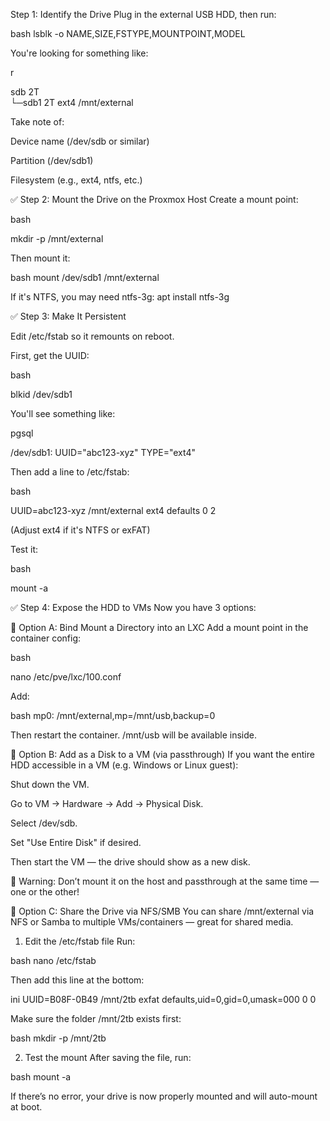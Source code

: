 Step 1: Identify the Drive
Plug in the external USB HDD, then run:

bash
lsblk -o NAME,SIZE,FSTYPE,MOUNTPOINT,MODEL

You're looking for something like:

r

sdb      2T                   
└─sdb1   2T   ext4     /mnt/external

Take note of:

Device name (/dev/sdb or similar)

Partition (/dev/sdb1)

Filesystem (e.g., ext4, ntfs, etc.)

✅ Step 2: Mount the Drive on the Proxmox Host
Create a mount point:

bash

mkdir -p /mnt/external

Then mount it:

bash
mount /dev/sdb1 /mnt/external

If it's NTFS, you may need ntfs-3g:
apt install ntfs-3g

✅ Step 3: Make It Persistent

Edit /etc/fstab so it remounts on reboot.

First, get the UUID:

bash

blkid /dev/sdb1

You'll see something like:

pgsql

/dev/sdb1: UUID="abc123-xyz" TYPE="ext4"

Then add a line to /etc/fstab:

bash

UUID=abc123-xyz /mnt/external ext4 defaults 0 2

(Adjust ext4 if it's NTFS or exFAT)

Test it:

bash

mount -a

✅ Step 4: Expose the HDD to VMs
Now you have 3 options:

🔹 Option A: Bind Mount a Directory into an LXC
Add a mount point in the container config:

bash

nano /etc/pve/lxc/100.conf

Add:

bash
mp0: /mnt/external,mp=/mnt/usb,backup=0

Then restart the container. /mnt/usb will be available inside.

🔹 Option B: Add as a Disk to a VM (via passthrough)
If you want the entire HDD accessible in a VM (e.g. Windows or Linux guest):

Shut down the VM.

Go to VM → Hardware → Add → Physical Disk.

Select /dev/sdb.

Set "Use Entire Disk" if desired.

Then start the VM — the drive should show as a new disk.

🛑 Warning: Don’t mount it on the host and passthrough at the same time — one or the other!

🔹 Option C: Share the Drive via NFS/SMB
You can share /mnt/external via NFS or Samba to multiple VMs/containers — great for shared media.

1. Edit the /etc/fstab file
Run:

bash
nano /etc/fstab

Then add this line at the bottom:

ini
UUID=B08F-0B49 /mnt/2tb exfat defaults,uid=0,gid=0,umask=000 0 0

Make sure the folder /mnt/2tb exists first:

bash
mkdir -p /mnt/2tb

2. Test the mount
After saving the file, run:

bash
mount -a

If there’s no error, your drive is now properly mounted and will auto-mount at boot.
